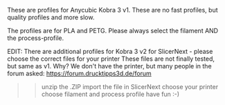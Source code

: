 These are profiles for Anycubic Kobra 3 v1. These are no fast profiles, but quality profiles and more slow.

The profiles are for PLA and PETG. Please always select the filament AND the process-profile.

EDIT: There are additional profiles for Kobra 3 v2 for SlicerNext - please choose the correct files for your printer
These files are not finally tested, but same as v1. Why? We don't have the printer, but many people in the forum asked: https://forum.drucktipps3d.de/forum

>> unzip the .ZIP
>> import the file in SlicerNext
>> choose your printer
>> choose filament and process profile
>> have fun :-)
